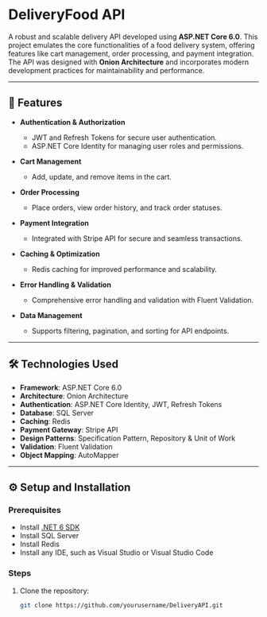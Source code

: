 # DeliveryFood API  

A robust and scalable delivery API developed using **ASP.NET Core 6.0**. This project emulates the core functionalities of a food delivery system, offering features like cart management, order processing, and payment integration. The API was designed with **Onion Architecture** and incorporates modern development practices for maintainability and performance.  

---

## 🚀 Features  

- **Authentication & Authorization**  
  - JWT and Refresh Tokens for secure user authentication.  
  - ASP.NET Core Identity for managing user roles and permissions.  

- **Cart Management**  
  - Add, update, and remove items in the cart.  

- **Order Processing**  
  - Place orders, view order history, and track order statuses.  

- **Payment Integration**  
  - Integrated with Stripe API for secure and seamless transactions.  

- **Caching & Optimization**  
  - Redis caching for improved performance and scalability.  

- **Error Handling & Validation**  
  - Comprehensive error handling and validation with Fluent Validation.  

- **Data Management**  
  - Supports filtering, pagination, and sorting for API endpoints.  

---

## 🛠️ Technologies Used  

- **Framework**: ASP.NET Core 6.0  
- **Architecture**: Onion Architecture  
- **Authentication**: ASP.NET Core Identity, JWT, Refresh Tokens  
- **Database**: SQL Server  
- **Caching**: Redis  
- **Payment Gateway**: Stripe API  
- **Design Patterns**: Specification Pattern, Repository & Unit of Work  
- **Validation**: Fluent Validation  
- **Object Mapping**: AutoMapper  

---

## ⚙️ Setup and Installation  

### Prerequisites  

- Install [.NET 6 SDK](https://dotnet.microsoft.com/)  
- Install SQL Server  
- Install Redis  
- Install any IDE, such as Visual Studio or Visual Studio Code  

### Steps  

1. Clone the repository:  
   ```bash
   git clone https://github.com/yourusername/DeliveryAPI.git
